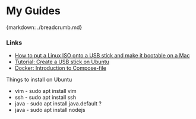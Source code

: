 # My Guides
{markdown: ./breadcrumb.md}

### Links

- [How to put a Linux ISO onto a USB stick and make it bootable on a Mac](https://linuxnewbieguide.org/how-to-put-a-linux-iso-onto-a-usb-stick-and-make-it-bootable-on-a-mac/)
- [Tutorial: Create a USB stick on Ubuntu](https://tutorials.ubuntu.com/tutorial/tutorial-create-a-usb-stick-on-ubuntu#0)
- [Docker: Introduction to Compose-file](https://severalnines.com/blog/mysql-docker-composing-stack)

Things to install on Ubuntu
- vim - sudo apt install vim
- ssh - sudo apt install ssh
- java - sudo apt install java.default ?
- java - sudo apt install nodejs


